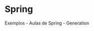 # Spring
Exemplos - Aulas de Spring - Generation
<!--
1. HelloWorld - Aula 01
2. BlogPessoal - Projeto Base
3. Exercício - Loja de Games
4. Exercício - Farmácia
5. Testes com Junit (Blog Pessoal) - tddJunitblogpessoal
6. Deploy da API no Heroku + Documentação no Swagger (Blog Pessoal) - deployblogPessoal
-->